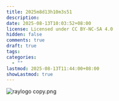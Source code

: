 ```yaml
---
title: 2025m8d13h10m3s51
description: 
date: 2025-08-13T10:03:52+08:00
license: Licensed under CC BY-NC-SA 4.0
hidden: false
comments: true
draft: true
tags: 
categories:
  - ""
lastmod: 2025-08-13T11:44:00+08:00
showLastmod: true
---
```

![raylogo copy.png](https://imgbed.anluoying.com/2025/08/3ac8ad54578cca77ef02ec1ac995abbf.png)

